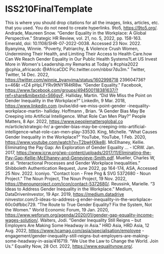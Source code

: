 # ISS210FinalTemplate
This is where you should drop citations for all the images, links, articles, etc. that you used. You do not need to create hyperlinks.
9to5, https://9to5.org/. 
Andrade, Maureen Snow. “Gender Equality in the Workplace: A Global Perspective.” Strategic HR Review, vol. 21, no. 5, 2022, pp. 158-163. Emerald, doi: 10.1108/SHR-07-2022-0038. Accessed 23 Nov. 2022. 
Byanyima, Winnie. “Poverty, Patriarchy, & Violence Crush Women, Undermining Their Health, and Limiting Their Access to Health Care.how Can We Reach Gender Equality in Our Public Health Systems?Let US Invest More in Women's Leadership.my Remarks at Today's #cphia2022 @cphia_africacdc @AfricaCDC Pic.twitter.com/nbbsr7du3m.” Twitter, Twitter, 14 Dec. 2022, https://twitter.com/winnie_byanyima/status/1602998718 239604736?s=46&t =tZ4 pHpLFYRv9tNY1R4tR8w. 
“Gender Equality.” Facebook, https://www.facebook.com/groups/494500118381637/?ref=share&mibextid=S66gvF. 
Halliday, Martin. “Did We Miss the Point on Gender Inequality in the Workplace?” LinkedIn, 9 Mar. 2018, https://www.linkedin.com /pulse/did-we-miss-point-gender -inequality-workplace-martin- halliday.
Hoffmann , Brian. “A Gender Bias May Be Creeping into Artificial Intelligence. What Role Can Men Play?” People Matters, 8 Apr. 2022, https://www.peoplemattersglobal.co m/article/strategic-hr/ a-gender-bias-may-be-creeping-into-artificial-intelligence-what-role-can-men-play-33530. 
King, Michelle. “What Causes Gender Inequality in the Workplace?” YouTube, YouTube, 1 Feb. 2020, https://www.youtube.com/watch?v=T2bwHXlke8I. 
McElhaney, Kellie. Eliminating the Pay Gap: An Exploration of Gender Equality ... - ICRW. Jan. 2017, https://www.icrw.org/wp-content/uploads/2017/11/Eliminating-the-Pay-Gap-Kellie-McElhaney-and-Genevieve-Smith.pdf. 
Mueller, Charles W, et al. “Interactional Processes and Gender Workplace Inequalities.” Shibboleth Authentication Request, June 2022, pp 164-174, ASA, Accessed 25 Nov. 2022.  Iconiyo. “Contact Icon - Free Png & SVG 5372680 - Noun Project.” The Noun Project, The Noun Project, 19 Nov. 2022, https://thenounproject.com/icon/contact-5372680/. 
Reussink, Marielle. “3 Ideas to Address Gender Inequality in the Workplace.” Medium, DataDrivenInvestor, 19 Apr. 2019, https://medium.datadrive ninvestor.com/3-ideas-to-address-g ender-inequality-in-the-workplace-60c0dfbbc729. 
“The Route to True Gender Equality? Fix the System, Not the Women.” World Economic Forum, 19 Jan. 2020, https://www.weforum.org/agenda/2020/01/gender-gap-equality-income-wages-solution/.
Walters, Jodi. “Gender Inequality Still Reigns – but Employers Are Making Some Headway in Asia.” HRD Asia, HRD Asia, 12 Aug. 2022, https://www.hcamag.com/asia/specialisation/employee -engagement/gender-inequality-still-reigns-but-employers-are-making-some-headway-in-asia/416719. 
“We Use the Law to Change the World. Join Us.” Equality Now, 28 Oct. 2022, https://www.equalitynow.org/. 
